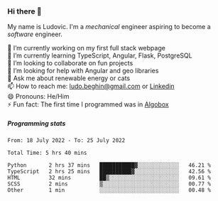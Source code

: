 ### Hi there 👋

My name is Ludovic. I'm a *mechanical* engineer aspiring to become a *software* engineer.

 🔭 I’m currently working on my first full stack webpage<br/>
 🌱 I’m currently learning TypeScript, Angular, Flask, PostgreSQL<br/>
 👯 I’m looking to collaborate on fun projects<br/>
 🤔 I’m looking for help with Angular and geo libraries<br/>
 💬 Ask me about renewable energy or cats<br/>
 📫 How to reach me: ludo.beghin@gmail.com or [Linkedin](https://www.linkedin.com/in/ludovic-beghin/)<br/>
 😄 Pronouns: He/Him<br/>
 ⚡ Fun fact: The first time I programmed was in [Algobox](https://fr.wikipedia.org/wiki/Algobox)<br/>

##### Programming stats
<!--START_SECTION:waka-->

```text
From: 18 July 2022 - To: 25 July 2022

Total Time: 5 hrs 40 mins

Python       2 hrs 37 mins   ███████████▓░░░░░░░░░░░░░   46.21 %
TypeScript   2 hrs 25 mins   ██████████▓░░░░░░░░░░░░░░   42.56 %
HTML         32 mins         ██▒░░░░░░░░░░░░░░░░░░░░░░   09.61 %
SCSS         2 mins          ▒░░░░░░░░░░░░░░░░░░░░░░░░   00.77 %
Other        1 min           ░░░░░░░░░░░░░░░░░░░░░░░░░   00.48 %
```

<!--END_SECTION:waka-->
